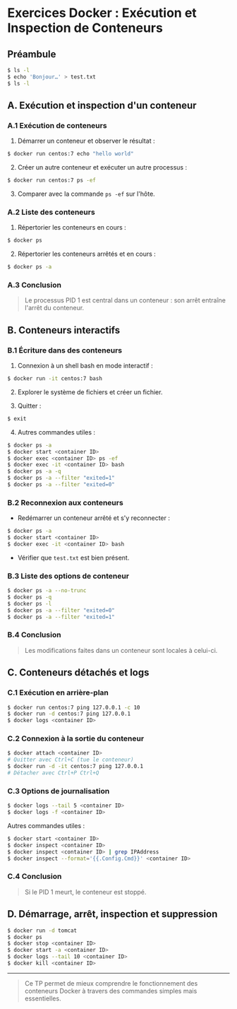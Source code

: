 
# Exercices Docker : Exécution et Inspection de Conteneurs

## Préambule

```bash
$ ls -l
$ echo 'Bonjour…' > test.txt
$ ls -l
```

## A. Exécution et inspection d'un conteneur

### A.1 Exécution de conteneurs

1. Démarrer un conteneur et observer le résultat :
```bash
$ docker run centos:7 echo "hello world"
```

2. Créer un autre conteneur et exécuter un autre processus :
```bash
$ docker run centos:7 ps -ef
```

3. Comparer avec la commande `ps -ef` sur l'hôte.

### A.2 Liste des conteneurs

1. Répertorier les conteneurs en cours :
```bash
$ docker ps
```

2. Répertorier les conteneurs arrêtés et en cours :
```bash
$ docker ps -a
```

### A.3 Conclusion

> Le processus PID 1 est central dans un conteneur : son arrêt entraîne l'arrêt du conteneur.

## B. Conteneurs interactifs

### B.1 Écriture dans des conteneurs

1. Connexion à un shell bash en mode interactif :
```bash
$ docker run -it centos:7 bash
```

2. Explorer le système de fichiers et créer un fichier.

3. Quitter :
```bash
$ exit
```

4. Autres commandes utiles :
```bash
$ docker ps -a
$ docker start <container ID>
$ docker exec <container ID> ps -ef
$ docker exec -it <container ID> bash
$ docker ps -a -q
$ docker ps -a --filter "exited=1"
$ docker ps -a --filter "exited=0"
```

### B.2 Reconnexion aux conteneurs

- Redémarrer un conteneur arrêté et s'y reconnecter :
```bash
$ docker ps -a
$ docker start <container ID>
$ docker exec -it <container ID> bash
```

- Vérifier que `test.txt` est bien présent.

### B.3 Liste des options de conteneur

```bash
$ docker ps -a --no-trunc
$ docker ps -q
$ docker ps -l
$ docker ps -a --filter "exited=0"
$ docker ps -a --filter "exited=1"
```

### B.4 Conclusion

> Les modifications faites dans un conteneur sont locales à celui-ci.

## C. Conteneurs détachés et logs

### C.1 Exécution en arrière-plan

```bash
$ docker run centos:7 ping 127.0.0.1 -c 10
$ docker run -d centos:7 ping 127.0.0.1
$ docker logs <container ID>
```

### C.2 Connexion à la sortie du conteneur

```bash
$ docker attach <container ID>
# Quitter avec Ctrl+C (tue le conteneur)
$ docker run -d -it centos:7 ping 127.0.0.1
# Détacher avec Ctrl+P Ctrl+Q
```

### C.3 Options de journalisation

```bash
$ docker logs --tail 5 <container ID>
$ docker logs -f <container ID>
```

Autres commandes utiles :
```bash
$ docker start <container ID>
$ docker inspect <container ID>
$ docker inspect <container ID> | grep IPAddress
$ docker inspect --format='{{.Config.Cmd}}' <container ID>
```

### C.4 Conclusion

> Si le PID 1 meurt, le conteneur est stoppé.

## D. Démarrage, arrêt, inspection et suppression

```bash
$ docker run -d tomcat
$ docker ps
$ docker stop <container ID>
$ docker start -a <container ID>
$ docker logs --tail 10 <container ID>
$ docker kill <container ID>
```

---

> Ce TP permet de mieux comprendre le fonctionnement des conteneurs Docker à travers des commandes simples mais essentielles.
